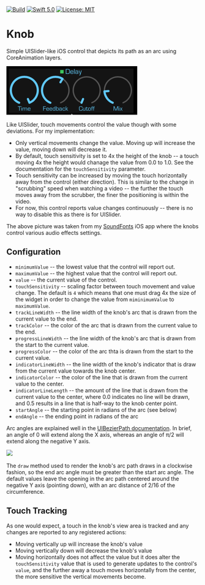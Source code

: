 [![Build](https://github.com/bradhowes/Knob/workflows/Swift/badge.svg)](https://github.com/bradhowes/Knob)
[![Swift 5.0](https://img.shields.io/badge/Swift-5.0-orange.svg?style=flat)](https://swift.org)
[![License: MIT](https://img.shields.io/badge/License-MIT-yellow.svg)](https://opensource.org/licenses/MIT)

# Knob

Simple UISlider-like iOS control that depicts its path as an arc using CoreAnimation layers.

![](example.png)

Like UISlider, touch movements control the value though with some deviations. For my implementation:

* Only vertical movements change the value. Moving up will increase the value, moving down will decrease it.
* By default, touch sensitivity is set to 4x the height of the knob -- a touch moving 4x the height would
  chanage the value from 0.0 to 1.0. See the documentation for the `touchSensitivity` parameter.
* Touch sensitivity can be increased by moving the touch horizontally away from the control (either direction).
  This is similar to the change in "scrubbing" speed when watching a video -- the further the touch moves away
  from the scrubber, the finer the positioning is within the video.
* For now, this control reports value changes continuously -- there is no way to disable this as there is for
  UISlider.

The above picture was taken from my [SoundFonts](https://github.com/bradhowes/SoundFonts) iOS app where the
knobs control various audio effects settings.

## Configuration

* `minimumValue` -- the lowest value that the control will report out.
* `maximumValue` -- the highest value that the control will report out.
* `value` -- the current value of the control.
* `touchSensitivity` -- scaling factor between touch movement and value change. The default is `4` which means that one must drag 4x the size of the widget in order to change the value from
   `miminimumValue` to `maximumValue`.
* `trackLineWidth` -- the line width of the knob's arc that is drawn from the current value to the end.
* `trackColor` -- the color of the arc that is drawn from the current value to the end.
* `progressLineWidth` -- the line width of the knob's arc that is drawn from the start to the current value.
* `progressColor` -- the color of the arc thta is drawn from the start to the current value.
* `indicatorLineWidth` -- the line width of the knob's indicator that is draw from the current value towards the knob center.
* `indicatorColor` -- the color of the line that is drawn from the current value to the center.
* `indicatorLineLength` -- the amount of the line that is drawn from the current value to the center, where 0.0 indicates no line will be drawn, and 0.5 results in a line that is half-way to the knob center point.
* `startAngle` -- the starting point in radians of the arc (see below)
* `endAngle` -- the ending point in radians of the arc

Arc angles are explained well in the  [UIBezierPath documentation](https://developer.apple.com/documentation/uikit/uibezierpath/1624358-init). In brief, an angle of 0 will extend along the X axis, whereas an
angle of π/2 will extend along the negative Y axis.

![](https://docs-assets.developer.apple.com/published/741002b545/radians_circle_4de280d3-557c-4d69-8f12-efed200dbbd3.jpg)

The `draw` method used to render the knob's arc path draws in a clockwise fashion, so the end arc angle must be greater than the start arc angle. The default values leave the opening in the arc path centered
around the negative Y axis (pointing down), with an arc distance of 2/16 of the circumference.

## Touch Tracking

As one would expect, a touch in the knob's view area is tracked and any changes are reported to any registered actions:

* Moving vertically up will increase the knob's value
* Moving vertically down will decrease the knob's value
* Moving horizontally does not affect the value but it does alter the `touchSensitivity` value that is used to generate updates to the control's `value`, and the further away a touch moves horizontally from the center, the more sensitive the vertical movements become.
